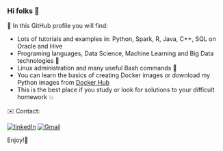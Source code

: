 ### Hi folks 👋

🔭 In this GitHub profile you will find:

- Lots of tutorials and examples in: Python, Spark, R, Java, C++, SQL on Oracle and Hive
- Programing languages, Data Science, Machine Learning and Big Data technologies 🌱
- Linux administration and many useful Bash commands 💪
- You can learn the basics of creating Docker images or download my Python images from [Docker Hub](https://hub.docker.com/u/kriss024)
- This is the best place if you study or look for solutions to your difficult homework 💥

✉️ Contact:

[![linkedIn](https://img.shields.io/badge/LinkedIn-0077B5?style=for-the-badge&logo=linkedin&logoColor=white)](https://www.linkedin.com/in/krzysztof-bruszewski-52457630)
[![Gmail](https://img.shields.io/badge/Gmail-D14836?style=for-the-badge&logo=gmail&logoColor=white)](mailto:krzysztof.bruszewski@gmail.com)

Enjoy!😬


<!--
**kriss024/kriss024** is a ✨ _special_ ✨ repository because its `README.md` (this file) appears on your GitHub profile.

Here are some ideas to get you started:

- 🔭 I’m currently working on ...
- 🌱 I’m currently learning ...
- 👯 I’m looking to collaborate on ...
- 🤔 I’m looking for help with ...
- 💬 Ask me about ...
- 📫 How to reach me: ...
- 😄 Pronouns: ...
- ⚡ Fun fact: ...
-->
